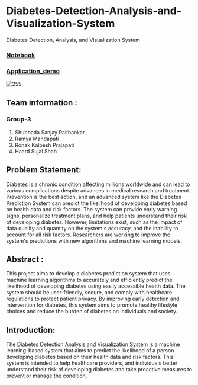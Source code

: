 # Diabetes-Detection-Analysis-and-Visualization-System
Diabetes Detection, Analysis, and Visualization System

### [Notebook](https://github.com/shubhadapaithankar/Diabetes-Detection-Analysis-and-Visualization-System/blob/main/Diabetes_Detection_Analysis.ipynb)
### [Application_demo](https://youtu.be/XlZFtiCdfFc)

![255](https://user-images.githubusercontent.com/99461999/232658943-233b5b67-1f14-45b7-9f8f-ee7f6a097d16.png)

## Team information  :

### Group-3
1. Shubhada Sanjay Paithankar
2. Ramya Mandapati
3. Ronak Kalpesh Prajapati
4. Haard Sujal Shah

## Problem Statement:
Diabetes is a chronic condition affecting millions worldwide and can lead to various complications despite advances in medical research and treatment. Prevention is the best action, and an advanced system like the Diabetes Prediction System can predict the likelihood of developing diabetes based on health data and risk factors. The system can provide early warning signs, personalize treatment plans, and help patients understand their risk of developing diabetes. However, limitations exist, such as the impact of data quality and quantity on the system's accuracy, and the inability to account for all risk factors. Researchers are working to improve the system's predictions with new algorithms and machine learning models.

## Abstract :
This project aims to develop a diabetes prediction system that uses machine learning algorithms to accurately and efficiently predict the likelihood of developing diabetes using easily accessible health data. The system should be user-friendly, secure, and comply with healthcare regulations to protect patient privacy. By improving early detection and intervention for diabetes, this system aims to promote healthy lifestyle choices and reduce the burden of diabetes on individuals and society.

## Introduction:
The  Diabetes Detection Analysis and Visualization System is a machine learning-based system that aims to predict the likelihood of a person developing diabetes based on their health data and risk factors. This system is intended to help healthcare providers, and individuals better understand their risk of
developing diabetes and take proactive measures to prevent or manage the condition.
